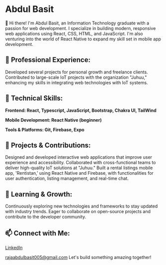 
# Abdul Basit

👋 Hi there! I'm Abdul Basit, an Information Technology graduate with a passion for web development. I specialize in building modern, responsive web applications using React, CSS, HTML, and JavaScript. I'm also venturing into the world of React Native to expand my skill set in mobile app development.

## 💼 Professional Experience:

Developed several projects for personal growth and freelance clients.
Contributed to large-scale IoT projects with the organization "Juhuu," enhancing my skills in integrating web technologies with IoT systems.

## 🔧 Technical Skills:
**Frontend: React, Typescript, JavaScript, Bootstrap, Chakra UI, TailWind**

 **Mobile Development: React Native (beginner)**

 **Tools & Platforms: Git, Firebase, Expo**

## 🌟 Projects & Contributions:

Designed and developed interactive web applications that improve user experience and accessibility.
Collaborated with cross-functional teams to deliver high-quality IoT solutions at "Juhuu."
Built a rental listings mobile app, 'Rentistan,' using React Native and Firebase, with functionalities for user authentication, listing management, and real-time chat.

## 🌱 Learning & Growth:

Continuously exploring new technologies and frameworks to stay updated with industry trends.
Eager to collaborate on open-source projects and contribute to the developer community.

## 📫 Connect with Me:

[LinkedIn](https://www.linkedin.com/in/abdul-basit-304917280/)

rajaabdulbasit005@gmail.com
Let's build something amazing together!

